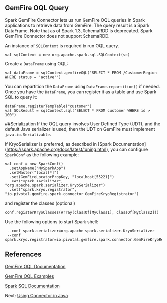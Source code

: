 ## GemFire OQL Query
Spark GemFire Connector lets us run GemFire OQL queries in Spark applications
to retrieve data from GemFire. The query result is a Spark DataFrame. Note 
that as of Spark 1.3, SchemaRDD is deprecated. Spark GemFire Connector does
not support SchemaRDD.

An instance of `SQLContext` is required to run OQL query.
```
val sqlContext = new org.apache.spark.sql.SQLContext(sc)
```

Create a `DataFrame` using OQL:
```
val dataFrame = sqlContext.gemfireOQL("SELECT * FROM /CustomerRegion WHERE status = 'active'")
```

You can repartition the `DataFrame` using `DataFrame.repartition()` if needed. 
Once you have the `DataFrame`, you can register it as a table and use Spark 
SQL to query it:
```
dataFrame.registerTempTable("customer")
val SQLResult = sqlContext.sql("SELECT * FROM customer WHERE id > 100")
```

##Serialization
If the OQL query involves User Defined Type (UDT), and the default Java 
serializer is used, then the UDT on GemFire must implement `java.io.Serializable`.

If KryoSerializer is preferred, as described in [Spark Documentation]
(https://spark.apache.org/docs/latest/tuning.html), you can configure 
`SparkConf` as the following example:
```
val conf = new SparkConf()
  .setAppName("MySparkApp")
  .setMaster("local[*]")
  .set(GemFireLocatorPropKey, "localhost[55221]")
  .set("spark.serializer", "org.apache.spark.serializer.KryoSerializer")
  .set("spark.kryo.registrator", "io.pivotal.gemfire.spark.connector.GemFireKryoRegistrator")
```

and register the classes (optional)
```
conf.registerKryoClasses(Array(classOf[MyClass1], classOf[MyClass2]))
```

Use the following options to start Spark shell:
```
 --conf spark.serializer=org.apache.spark.serializer.KryoSerializer
 --conf spark.kryo.registrator=io.pivotal.gemfire.spark.connector.GemFireKryoRegistrator
```

## References
[GemFire OQL Documentation](http://gemfire.docs.pivotal.io/latest/userguide/index.html#developing/querying_basics/chapter_overview.html)

[GemFire OQL Examples](http://gemfire.docs.pivotal.io/latest/userguide/index.html#getting_started/quickstart_examples/querying.html)

[Spark SQL Documentation](https://spark.apache.org/docs/latest/sql-programming-guide.html)


Next: [Using Connector in Java](9_java_api.md)
